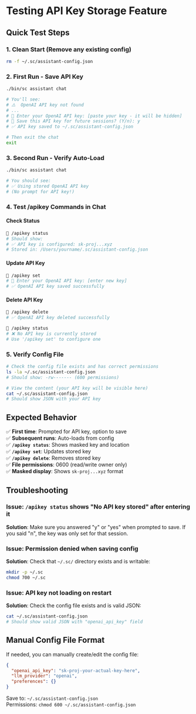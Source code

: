 # Testing API Key Storage Feature

## Quick Test Steps

### 1. Clean Start (Remove any existing config)
```bash
rm -f ~/.sc/assistant-config.json
```

### 2. First Run - Save API Key
```bash
./bin/sc assistant chat

# You'll see:
# ⚠️  OpenAI API key not found
# ...
# 🔑 Enter your OpenAI API key: [paste your key - it will be hidden]
# 💾 Save this API key for future sessions? (Y/n): y
# ✅ API key saved to ~/.sc/assistant-config.json

# Then exit the chat
exit
```

### 3. Second Run - Verify Auto-Load
```bash
./bin/sc assistant chat

# You should see:
# ✅ Using stored OpenAI API key
# (No prompt for API key!)
```

### 4. Test /apikey Commands in Chat

#### Check Status
```bash
💬 /apikey status
# Should show:
# ✅ API key is configured: sk-proj...xyz
# Stored in: /Users/yourname/.sc/assistant-config.json
```

#### Update API Key
```bash
💬 /apikey set
# 🔑 Enter your OpenAI API key: [enter new key]
# ✅ OpenAI API key saved successfully
```

#### Delete API Key
```bash
💬 /apikey delete
# ✅ OpenAI API key deleted successfully

💬 /apikey status
# ❌ No API key is currently stored
# Use '/apikey set' to configure one
```

### 5. Verify Config File
```bash
# Check the config file exists and has correct permissions
ls -la ~/.sc/assistant-config.json
# Should show: -rw------- (600 permissions)

# View the content (your API key will be visible here)
cat ~/.sc/assistant-config.json
# Should show JSON with your API key
```

## Expected Behavior

✅ **First time**: Prompted for API key, option to save  
✅ **Subsequent runs**: Auto-loads from config  
✅ **`/apikey status`**: Shows masked key and location  
✅ **`/apikey set`**: Updates stored key  
✅ **`/apikey delete`**: Removes stored key  
✅ **File permissions**: 0600 (read/write owner only)  
✅ **Masked display**: Shows `sk-proj...xyz` format  

## Troubleshooting

### Issue: `/apikey status` shows "No API key stored" after entering it

**Solution**: Make sure you answered "y" or "yes" when prompted to save. If you said "n", the key was only set for that session.

### Issue: Permission denied when saving config

**Solution**: Check that `~/.sc/` directory exists and is writable:
```bash
mkdir -p ~/.sc
chmod 700 ~/.sc
```

### Issue: API key not loading on restart

**Solution**: Check the config file exists and is valid JSON:
```bash
cat ~/.sc/assistant-config.json
# Should show valid JSON with "openai_api_key" field
```

## Manual Config File Format

If needed, you can manually create/edit the config file:

```json
{
  "openai_api_key": "sk-proj-your-actual-key-here",
  "llm_provider": "openai",
  "preferences": {}
}
```

Save to: `~/.sc/assistant-config.json`  
Permissions: `chmod 600 ~/.sc/assistant-config.json`
